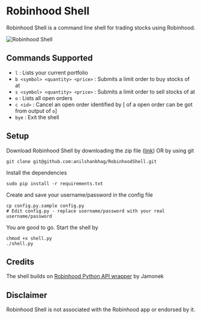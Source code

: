 # Robinhood Shell

Robinhood Shell is a command line shell for trading stocks using Robinhood.

![Robinhood Shell](https://i.imgur.com/XjrtYXB.png)

Commands Supported
------------------ 

* `l` : Lists your current portfolio
* `b <symbol> <quantity> <price>` : Submits a limit order to buy <quantity> stocks of <symbol> at <price>
* `s <symbol> <quantity> <price>` : Submits a limit order to sell <quantity> stocks of <symbol> at <price>
* `o` : Lists all open orders
* `c <id>` : Cancel an open order identified by <id> [<id> of a open order can be got from output of `o`]
* `bye` : Exit the shell  

Setup
-----

Download Robinhood Shell by downloading the zip file ([link](https://github.com/anilshanbhag/RobinhoodShell/archive/master.zip)) OR by using git 
```
git clone git@github.com:anilshanbhag/RobinhoodShell.git
```

Install the dependencies
```
sudo pip install -r requirements.txt
```

Create and save your username/password in the config file
```
cp config.py.sample config.py
# Edit config.py - replace username/password with your real username/password
```

You are good to go. Start the shell by
```
chmod +x shell.py
./shell.py
```

Credits
-------
The shell builds on [Robinhood Python API wrapper](https://github.com/Jamonek/Robinhood) by Jamonek

Disclaimer
---------
Robinhood Shell is not associated with the Robinhood app or endorsed by it. 
